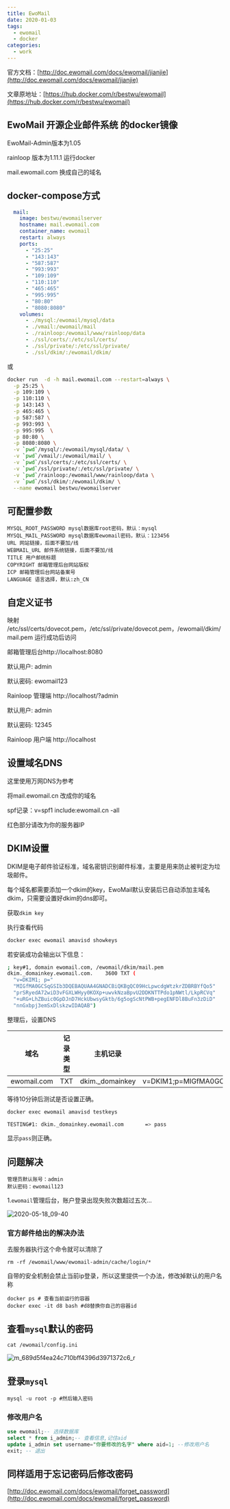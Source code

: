 ```yaml
---
title: EwoMail
date: 2020-01-03
tags:
  - ewomail
  - docker
categories:
  - work
---
```


官方文档：[http://doc.ewomail.com/docs/ewomail/jianjie](http://doc.ewomail.com/docs/ewomail/jianjie)

文章原地址：[https://hub.docker.com/r/bestwu/ewomail](https://hub.docker.com/r/bestwu/ewomail)

## EwoMail 开源企业邮件系统 的docker镜像 

EwoMail-Admin版本为1.05

rainloop 版本为1.11.1
运行docker

mail.ewomail.com 换成自己的域名

## docker-compose方式

```yaml
  mail:
    image: bestwu/ewomailserver
    hostname: mail.ewomail.com
    container_name: ewomail
    restart: always
    ports:
      - "25:25"
      - "143:143"
      - "587:587"
      - "993:993"
      - "109:109"
      - "110:110"
      - "465:465"
      - "995:995"
      - "80:80"
      - "8080:8080"
    volumes:
      - ./mysql:/ewomail/mysql/data
      - ./vmail:/ewomail/mail
      - ./rainloop:/ewomail/www/rainloop/data
      - ./ssl/certs/:/etc/ssl/certs/
      - ./ssl/private/:/etc/ssl/private/
      - ./ssl/dkim/:/ewomail/dkim/
```

或

```bash
docker run  -d -h mail.ewomail.com --restart=always \
  -p 25:25 \
  -p 109:109 \
  -p 110:110 \
  -p 143:143 \
  -p 465:465 \
  -p 587:587 \
  -p 993:993 \
  -p 995:995  \
  -p 80:80 \
  -p 8080:8080 \
  -v `pwd`/mysql/:/ewomail/mysql/data/ \
  -v `pwd`/vmail/:/ewomail/mail/ \
  -v `pwd`/ssl/certs/:/etc/ssl/certs/ \
  -v `pwd`/ssl/private/:/etc/ssl/private/ \
  -v `pwd`/rainloop:/ewomail/www/rainloop/data \
  -v `pwd`/ssl/dkim/:/ewomail/dkim/ \
  --name ewomail bestwu/ewomailserver
```

## 可配置参数

    MYSQL_ROOT_PASSWORD mysql数据库root密码，默认：mysql
    MYSQL_MAIL_PASSWORD mysql数据库ewomail密码，默认：123456
    URL 网站链接，后面不要加/线
    WEBMAIL_URL 邮件系统链接，后面不要加/线
    TITLE 用户邮统标题
    COPYRIGHT 邮箱管理后台网站版权
    ICP 邮箱管理后台网站备案号
    LANGUAGE 语言选择，默认:zh_CN

## 自定义证书

映射 /etc/ssl/certs/dovecot.pem，/etc/ssl/private/dovecot.pem，/ewomail/dkim/mail.pem
运行成功后访问

邮箱管理后台http://localhost:8080

默认用户: admin

默认密码: ewomail123

Rainloop 管理端 http://localhost/?admin

默认用户: admin

默认密码: 12345

Rainloop 用户端 http://localhost

## 设置域名DNS

这里使用万网DNS为参考

将mail.ewomail.cn 改成你的域名

spf记录：v=spf1 include:ewomail.cn -all

红色部分请改为你的服务器IP

## DKIM设置

DKIM是电子邮件验证标准，域名密钥识别邮件标准，主要是用来防止被判定为垃圾邮件。

每个域名都需要添加一个dkim的key，EwoMail默认安装后已自动添加主域名dkim，只需要设置好dkim的dns即可。

获取`dkim key`

执行查看代码

```bash
docker exec ewomail amavisd showkeys
```

若安装成功会输出以下信息：

```bash
; key#1, domain ewomail.com, /ewomail/dkim/mail.pem
dkim._domainkey.ewomail.com.    3600 TXT (
  "v=DKIM1; p="
  "MIGfMA0GCSqGSIb3DQEBAQUAA4GNADCBiQKBgQC09HcLpwcdgWtzkrZDBRBYfQo5"
  "prSRyedA72wiD3vFGXLWHyy0KOXp+uwvkNzaBpvU2DDKNTTPdo1pNWtl/LkpRCVq"
  "+uRG+LhZBuic0GpDJnD7HckUbwsyGktb/6g5ogScNtPWB+pegENFDl8BuFn3zDiD"
  "nnGxbpj3emSxDlskzwIDAQAB")
```

整理后，设置DNS

|域名|记录类型 |主机记录 |记录值|  
|---|---|---|---|
|ewomail.com|TXT|dkim._domainkey|v=DKIM1;p=MIGfMA0GCSqGSIb3DQEBAQUAA4GNADCBiQKBgQC09HcLpwcdgWtzkrZDBRBYfQo5prSRyedA72wiD3vFGXLWHyy0KOXp+uwvkNzaBpvU2DDKNTTPdo1pNWtl/LkpRCVq+uRG+LhZBuic0GpDJnD7HckUbwsyGktb/6g5ogScNtPWB+pegENFDl8BuFn3zDiDnnGxbpj3emSxDlskzwIDAQAB |

等待10分钟后测试是否设置正确。

```bash
docker exec ewomail amavisd testkeys
```

```bash
TESTING#1: dkim._domainkey.ewomail.com       => pass
```

显示`pass`则正确。

## 问题解决

```plain/text
管理员默认账号：admin
默认密码：ewomail123
```

1.`ewomail`管理后台，账户登录出现失败次数超过五次...

![2020-05-18_09-40](https://gitee.com/snowyan/image/raw/master/1589767394_20200518100148070_1475344814.png)

### 官方邮件给出的解决办法

去服务器执行这个命令就可以清除了

```shell
rm -rf /ewomail/www/ewomail-admin/cache/login/*
```

自带的安全机制会禁止当前ip登录，所以这里提供一个办法，修改掉默认的用户名称

```shell
docker ps # 查看当前运行的容器
docker exec -it d8 bash #d8替换你自己的容器id
```

## 查看`mysql`默认的密码

```shell
cat /ewomail/config.ini
```

![m_689d5f4ea24c710bff4396d3971372c6_r](https://gitee.com/snowyan/image/raw/master/1589767893_20200518101126283_1516814780.png)

## 登录`mysql`

```shell
mysql -u root -p #然后输入密码
```

### 修改用户名

```sql
use ewomail;-- 选择数据库
select * from i_admin;-- 查看信息,记住aid
update i_admin set username="你要修改的名字" where aid=1; --修改用户名
exit; -- 退出
```

## 同样适用于忘记密码后修改密码

[http://doc.ewomail.com/docs/ewomail/forget_password](http://doc.ewomail.com/docs/ewomail/forget_password)